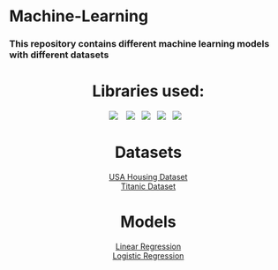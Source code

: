 # Machine-Learning
### This repository contains different machine learning models with different datasets
<h1 align="center">  Libraries used: </h2>
<p align="center">
   <img src="https://img.shields.io/badge/-Numpy-02050f?logo=numpy&logoColor=3aaded&style=for-the-badge" />&nbsp;&nbsp;&nbsp;
   <img src="https://img.shields.io/badge/-Pandas-02050f?logo=pandas&logoColor=2f6ad7&style=for-the-badge" />&nbsp;&nbsp;
   <img src="https://img.shields.io/badge/-Matplotlib-02050f?logo=matplotlib&logoColor=white&style=for-the-badge" />&nbsp;&nbsp;
   <img src="https://img.shields.io/badge/-Seaborn-02050f?logo=seaborn&logoColor=white&style=for-the-badge" />&nbsp;&nbsp;
   <img src="https://img.shields.io/badge/-Sklearn-02050f?logo=scikit-learn&logoColor=3aaded&style=for-the-badge" />&nbsp;&nbsp;&nbsp;
</p>
<h1 align="center">  Datasets </h2>
<p align="center">
    <a href="https://www.kaggle.com/datasets/vedavyasv/usa-housing">USA Housing Dataset</a></br>
    <a href="https://www.kaggle.com/competitions/titanic/data">Titanic Dataset</a></br>
</p>
<h1 align="center">  Models </h2>
<p align="center">
    <a href="https://github.com/Abubakr1710/Machine-Learning/tree/main/Linear%20Regression">Linear Regression</a></br>
    <a href="https://github.com/Abubakr1710/Machine-Learning/tree/main/Logistic%20Regression">Logistic Regression</a></br>
</p>

